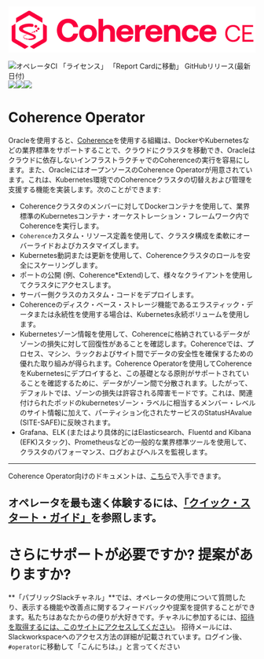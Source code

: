 ![logo](docs/images/logo-with-name.png)

![オペレータCI [「ライセンス」](https://oss.oracle.com/licenses/upl/) [「Report Cardに移動」](https://goreportcard.com/report/github.com/oracle/coherence-operator) GitHubリリース(最新日付)](https://github.com/oracle/coherence-operator/workflows/Operator%20CI/badge.svg?branch=master)![](http://img.shields.io/badge/license-UPL%201.0-blue.svg)![](https://goreportcard.com/badge/github.com/oracle/coherence-operator)![](https://img.shields.io/github/v/release/oracle/coherence-operator)

# Coherence Operator

Oracleを使用すると、[Coherence](https://oracle.github.io/coherence)を使用する組織は、DockerやKubernetesなどの業界標準をサポートすることで、クラウドにクラスタを移動でき、Oracleはクラウドに依存しないインフラストラクチャでのCoherenceの実行を容易にします。また、OracleにはオープンソースのCoherence Operatorが用意されています。これは、Kubernetes環境でのCoherenceクラスタの切替えおよび管理を支援する機能を実装します。次のことができます:

* Coherenceクラスタのメンバーに対してDockerコンテナを使用して、業界標準のKubernetesコンテナ・オーケストレーション・フレームワーク内でCoherenceを実行します。
* `Coherence`カスタム・リソース定義を使用して、クラスタ構成を柔軟にオーバーライドおよびカスタマイズします。
* Kubernetes動詞または更新を使用して、Coherenceクラスタのロールを安全にスケーリングします。
* ポートの公開 (例、Coherence*Extend)して、様々なクライアントを使用してクラスタにアクセスします。
* サーバー側クラスのカスタム・コードをデプロイします。
* Coherenceのディスク・ベース・ストレージ機能であるエラスティック・データまたは永続性を使用する場合は、Kubernetes永続ボリュームを使用します。
* Kubernetesゾーン情報を使用して、Coherenceに格納されているデータがゾーンの損失に対して回復性があることを確認します。Coherenceでは、プロセス、マシン、ラックおよびサイト間でデータの安全性を確保するための優れた取り組みが得られます。Coherence Operatorを使用してCoherenceをKubernetesにデプロイすると、この基礎となる原則がサポートされていることを確認するために、データがゾーン間で分散されます。したがって、デフォルトでは、ゾーンの損失は許容される障害モードです。これは、関連付けられたポッドのkubernetesゾーン・ラベルに相当するメンバー・レベルのサイト情報に加えて、パーティション化されたサービスのStatusHAvalue (SITE-SAFE)に反映されます。
* Grafana、ELK (またはより具体的にはElasticsearch、Fluentd and Kibana (EFK)スタック)、Prometheusなどの一般的な業界標準ツールを使用して、クラスタのパフォーマンス、ログおよびヘルスを監視します。

-------
Coherence Operator向けのドキュメントは、[こちら](https://oracle.github.io/coherence-operator/docs/)で入手できます。

オペレータを最も速く体験するには、[「クイック・スタート・ガイド」](https://oracle-japan-oss-docs.github.io/coherence-operator/docs/#/about/03_quickstart)を参照します。
-------

# さらにサポートが必要ですか? 提案がありますか?

**「パブリックSlackチャネル」**では、オペレータの使用について質問したり、表示する機能や改善点に関するフィードバックや提案を提供することができます。私たちはあなたからの便りが大好きです。チャネルに参加するには、[招待を取得するには、このサイトにアクセスしてください](https://join.slack.com/t/oraclecoherence/shared_invite/enQtNzcxNTQwMTAzNjE4LTJkZWI5ZDkzNGEzOTllZDgwZDU3NGM2YjY5YWYwMzM3ODdkNTU2NmNmNDFhOWIxMDZlNjg2MzE3NmMxZWMxMWE)。  招待メールには、Slackworkspaceへのアクセス方法の詳細が記載されています。ログイン後、`#operator`に移動して「こんにちは。」と言ってください

